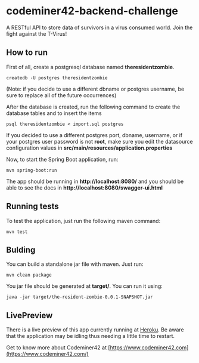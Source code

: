 # codeminer42-backend-challenge

A RESTful API to store data of survivors in a virus consumed world. Join the fight against the T-Virus!

## How to run

First of all, create a postgresql database named <strong>theresidentzombie</strong>.

```shell
createdb -U postgres theresidentzombie
```

(Note: if you decide to use a different dbname or postgres username, be sure to replace all of the future occurrences)

After the database is created, run the following command to create the database tables and to insert the items

```shell
psql theresidentzombie < import.sql postgres
```

If you decided to use a different postgres port, dbname, username, or if your postgres user password is not <strong>root</strong>, make sure you edit the datasource configuration values in <strong>src/main/resources/application.properties</strong>

Now, to start the Spring Boot application, run:

```shell
mvn spring-boot:run
```

The app should be running in <strong>http://localhost:8080/</strong> and you should be able to see the docs in <strong>http://localhost:8080/swagger-ui.html</strong>

## Running tests

To test the application, just run the following maven command:

```shell
mvn test
```

## Bulding

You can build a standalone jar file with maven. Just run:

```shell
mvn clean package
```

You jar file should be generated at <strong>target/</strong>. You can run it using:

```shell
java -jar target/the-resident-zombie-0.0.1-SNAPSHOT.jar
```

## LivePreview

There is a live preview of this app currently running at [Heroku](https://the-resident-zombie-codeminer.herokuapp.com/swagger-ui.html). Be aware that the application may be idling thus needing a little time to restart.

Get to know more about Codeminer42 at [https://www.codeminer42.com](https://www.codeminer42.com/)
